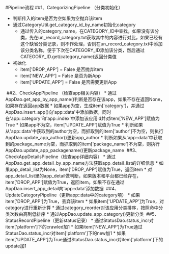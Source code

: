 #Pipeline流程
##1、CategorizingPipeline （分类初始化）
*	判断传入的item是否为空如果为空抛弃该item
*	通过CategoryUtil.get_category_id_by_name初始化category
	*	通过传入的category_name，在CATEGORY_ID中查找，如果没有该分类，先在un_record_category.txt获取其中的内容进行对比，如果已经有这个缺省分类记录，则不作处理，否则在un_record_category.txt中添加该分类名称，便于下次在CATEGORY_ID添加该分类，然后通过CATEGORY_ID.get(category_name)返回分类值
*	初始化<br>
	*	item['DROP_APP'] = False  是否抛弃item<br>
	*	item['NEW_APP'] = False  是否为新App<br>
	*	item['UPDATE_APP'] = False  是否需要更新App<br>

<img src="http://wh1100717.github.io/PolySpider/images/flowchart/CategorizingPipeline.jpg"  alt="">
##2、CheckAppPipeline （检查app相关内容）
*	通过AppDao.get_app_by_app_name()判断是否存在该app，如果不存在返回None，如果存在返回app数据
	*	如果app为空，生成item['category']，并通过AppDao.insert_app()向'app::data'中添加数据，同时在'app::category'和'app::index'中添加该应用id并对item['NEW_APP']赋值为True
	*	如果app不为空，item['UPDATE_APP']赋值为True
*	判断如果从'app::data'中获取到的author为空，而抓取到的item['author']不为空，则执行AppDao.update_app_author()更新app_author
*	判断如果从'app::data'中获取到的package_name为空，而抓取到的item['package_name']不为空，则执行AppDao.update_app_packagename()更新package_name

<img src="http://wh1100717.github.io/PolySpider/images/flowchart/CheckAppPipeline.jpg"  alt="">
##3、CheckAppDetailsPipeline（检查app详细内容）
*	通过AppDao.get_app_detail_by_app_name方法获取app_detail_list的详细信息
	*	如果app_detail_list为None，item['DROP_APP']赋值为True，返回item
	*	对app_detail_list里的app_detail做判断，如果版本和平台都已经存在，item['DROP_APP']赋值为True，返回item。如果不存在通过 AppDao.insert_app_detail向'app::data'添加数据
	

<img src="http://wh1100717.github.io/PolySpider/images/flowchart/CheckAppDetailsPipeline.jpg"  alt="">
##4、UpdateCategoryPipeline（更新app::data中的category项）
*	如果item['DROP_APP']为True，丢弃该item
*	如果item['UPDATE_APP']为True，对category进行重新计算
*	通过category_reorder对该应用分类排序，按照命中分类次数由高到低排序
*	通过AppDao.update_app_category()更新分类

<img src="http://wh1100717.github.io/PolySpider/images/flowchart/UpdateCategoryPipeline.jpg"  alt="">
##5、StatusRecordPipeline（更新status记录）
*	通过StatusDao.status_incr对item['platform']下的crawled加1
*	如果item['NEW_APP']为True通过StatusDao.status_incr对item['platform']下的new加1
*	如果item['UPDATE_APP']为True通过StatusDao.status_incr对item['platform']下的update加1
<img src="http://wh1100717.github.io/PolySpider/images/flowchart/StatusRecordPipeline.jpg"  alt="">